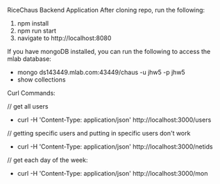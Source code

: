 RiceChaus Backend Application
After cloning repo, run the following:
1. npm install
2. npm run start
3. navigate to http://localhost:8080

If you have mongoDB installed, you can run the following to access the mlab database: 
- mongo ds143449.mlab.com:43449/chaus -u jhw5 -p jhw5
- show collections


Curl Commands:

// get all users
- curl -H 'Content-Type: application/json' http://localhost:3000/users

// getting specific users and putting in specific users don't work
- curl -H 'Content-Type: application/json' http://localhost:3000/netids



// get each day of the week:
- curl -H 'Content-Type: application/json' http://localhost:3000/mon

